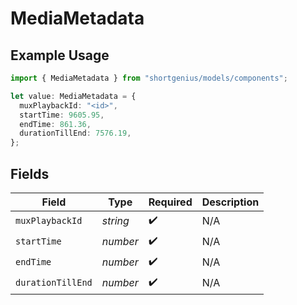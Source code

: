 # MediaMetadata

## Example Usage

```typescript
import { MediaMetadata } from "shortgenius/models/components";

let value: MediaMetadata = {
  muxPlaybackId: "<id>",
  startTime: 9605.95,
  endTime: 861.36,
  durationTillEnd: 7576.19,
};
```

## Fields

| Field              | Type               | Required           | Description        |
| ------------------ | ------------------ | ------------------ | ------------------ |
| `muxPlaybackId`    | *string*           | :heavy_check_mark: | N/A                |
| `startTime`        | *number*           | :heavy_check_mark: | N/A                |
| `endTime`          | *number*           | :heavy_check_mark: | N/A                |
| `durationTillEnd`  | *number*           | :heavy_check_mark: | N/A                |